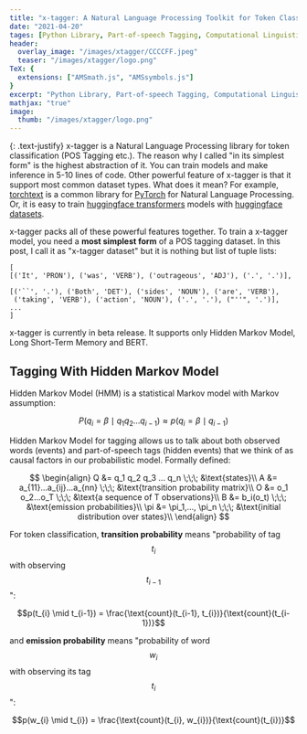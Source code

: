 ```yaml
---
title: "x-tagger: A Natural Language Processing Toolkit for Token Classification In Its Simplest Form"
date: "2021-04-20"
tages: [Python Library, Part-of-speech Tagging, Computational Linguistics]
header:
  overlay_image: "/images/xtagger/CCCCFF.jpeg"
  teaser: "/images/xtagger/logo.png"
TeX: {
  extensions: ["AMSmath.js", "AMSsymbols.js"]
}
excerpt: "Python Library, Part-of-speech Tagging, Computational Linguistics"
mathjax: "true"
image:
  thumb: "/images/xtagger/logo.png"
---
```


{: .text-justify}
x-tagger is a Natural Language Processing library for token classification (POS Tagging etc.). The reason why I called "in its simplest form" is the highest abstraction of it. You can train models and make inference in 5-10 lines of code. Other powerful feature of x-tagger is that it support most common dataset types. What does it mean? For example, [torchtext](https://pytorch.org/text/stable/index.html) is a common library for [PyTorch](https://pytorch.org/) for Natural Language Processing. Or, it is easy to train [huggingface transformers](https://huggingface.co/transformers/) models with [huggingface datasets](https://huggingface.co/docs/datasets/#).

x-tagger packs all of these powerful features together. To train a x-tagger model, you need a **most simplest form** of a POS tagging dataset. In this post, I call it as "x-tagger dataset" but it is nothing but list of tuple lists:

```
[
[('It', 'PRON'), ('was', 'VERB'), ('outrageous', 'ADJ'), ('.', '.')],

[('``', '.'), ('Both', 'DET'), ('sides', 'NOUN'), ('are', 'VERB'), 
 ('taking', 'VERB'), ('action', 'NOUN'), ('.', '.'), ("''", '.')],
...
]
```

x-tagger is currently in beta release. It supports only Hidden Markov Model, Long Short-Term Memory and BERT.

## Tagging With Hidden Markov Model

Hidden Markov Model (HMM) is a statistical Markov model with Markov assumption:

$$P(q_i = \beta \mid q_1 q_2 ...q_{i-1}) \approx p(q_i = \beta \mid q_{i-1})$$

Hidden Markov Model for tagging allows us to talk about both observed words (events) and part-of-speech tags (hidden events) that we think of as causal factors in our probabilistic model. Formally defined:

$$
\begin{align}
 Q &= q_1 q_2 q_3 ... q_n \;\;\; &\text{states}\\
 A &= a_{11}...a_{ij}...a_{nn} \;\;\; &\text{transition probability matrix}\\
 O &= o_1 o_2...o_T \;\;\; &\text{a sequence of T observations}\\
 B &= b_i(o_t) \;\;\; &\text{emission probabilities}\\
 \pi &= \pi_1,..., \pi_n \;\;\; &\text{initial distribution over states}\\
\end{align}
$$

For token classification, **transition probability** means "probability of tag $$t_i$$ with observing $$t_{i-1}$$":

$$p(t_{i} \mid t_{i-1}) = \frac{\text{count}(t_{i-1}, t_{i})}{\text{count}(t_{i-1})}$$

and **emission probability** means "probability of word $$w_i$$ with observing its tag $$t_i$$":

$$p(w_{i} \mid t_{i}) = \frac{\text{count}(t_{i}, w_{i})}{\text{count}(t_{i})}$$
